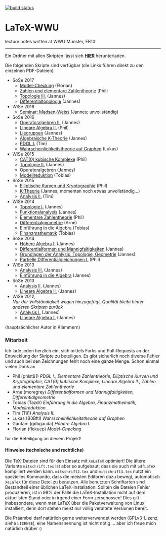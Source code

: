 [![build status](https://gitlab.com/JaMeZ-B/LaTeX-WWU/badges/master/build.svg)](https://gitlab.com/JaMeZ-B/LaTeX-WWU/commits/master)
# LaTeX-WWU
lecture notes written at WWU Münster, FB10

---
Ein Ordner mit allen Skripten lässt sich
**[HIER](https://gitlab.com/JaMeZ-B/LaTeX-WWU/builds/artifacts/master/download?job=build_all)**
herunterladen.

Die folgenden Skripte sind verfügbar (die Links führen direkt zu den einzelnen PDF-Dateien)

* SoSe 2017
	* [Model-Checking](https://gitlab.com/JaMeZ-B/LaTeX-WWU/builds/artifacts/master/file/MC_SS17/MC_SS17.pdf?job=build_all "Model-Checking") (Florian)
	* [Zahlen und elementare Zahlentheorie](https://gitlab.com/JaMeZ-B/LaTeX-WWU/builds/artifacts/master/file/ZZT_SS17/ZZT_SS17.pdf?job=build_all "Zahlen und elementare Zahlentheorie") (Phil)
	* [Topologie III.](https://gitlab.com/JaMeZ-B/LaTeX-WWU/builds/artifacts/master/file/Topo3_SS17/topologie_3.pdf?job=build_all "Topologie III.") (Jannes)
	* [Differentialtopologie](https://gitlab.com/JaMeZ-B/LaTeX-WWU/builds/artifacts/master/file/DiffTopo_SS17/differentialtopologie.pdf?job=build_all "Differentialtopologie") (Jannes)
* WiSe 2016
	* [Seminar: Madsen-Weiss](https://gitlab.com/JaMeZ-B/LaTeX-WWU/builds/artifacts/master/file/MadsenW_WS16/madsen_weiss.pdf?job=build_all "Seminar: Madsen-Weiss") (Jannes; unvollständig)
* SoSe 2016
	* [Operatoralgebren II.](https://gitlab.com/JaMeZ-B/LaTeX-WWU/builds/artifacts/master/file/OpAlg2_SS16/operatoralgebren2.pdf?job=build_all "Operatoralgebren II.") (Jannes)
	* [Lineare Algebra II.](https://gitlab.com/JaMeZ-B/LaTeX-WWU/builds/artifacts/master/file/LA2_SS16/LA2_SS16.pdf?job=build_all "Lineare Algebra II.") (Phil)
	* [Liegruppen](https://gitlab.com/JaMeZ-B/LaTeX-WWU/builds/artifacts/master/file/LieGrp_SS16/liegruppen.pdf?job=build_all "Liegruppen") (Jannes)
	* [Algebraische K-Theorie](https://gitlab.com/JaMeZ-B/LaTeX-WWU/builds/artifacts/master/file/AlgKT_SS16/algebraische_KTheorie.pdf?job=build_all "Algebraische K-Theorie") (Jannes)
	* [PDGL I.](https://gitlab.com/JaMeZ-B/LaTeX-WWU/builds/artifacts/master/file/PDGL1_SS16/pdeskript.pdf?job=build_all "PDGL I.") (Tim)
	* [Wahrscheinlichkeitstheorie auf Graphen](https://gitlab.com/JaMeZ-B/LaTeX-WWU/builds/artifacts/master/file/WTGraph_SS16/WTG.pdf?job=build_all "Wahrscheinlichkeitstheorie auf Graphen") (Lukas)
* WiSe 2015
	* [CAT(0) kubische Komplexe](https://gitlab.com/JaMeZ-B/LaTeX-WWU/builds/artifacts/master/file/CAT0_WS15/CAT0_WS1516.pdf?job=build_all "CAT(0) kubische Komplexe") (Phil)
	* [Topologie II.](https://gitlab.com/JaMeZ-B/LaTeX-WWU/builds/artifacts/master/file/Topo2_WS15/topologie_2.pdf?job=build_all "Topologie II.") (Jannes)
	* [Operatoralgebren](https://gitlab.com/JaMeZ-B/LaTeX-WWU/builds/artifacts/master/file/OpAlg_WS15/operatoralgebren.pdf?job=build_all "Operatoralgebren") (Jannes)
	* [Modellreduktion](https://gitlab.com/JaMeZ-B/LaTeX-WWU/builds/artifacts/master/file/ModRed_WS15/Modellreduktion.pdf?job=build_all "Modellreduktion") (Tobias)
* SoSe 2015
	* [Elliptische Kurven und Kryptographie](https://gitlab.com/JaMeZ-B/LaTeX-WWU/builds/artifacts/master/file/EKK_SS15/EKK_SS15.pdf?job=build_all "Elliptische Kurven und Kryptographie") (Phil)
	* [K-Theorie](https://gitlab.com/JaMeZ-B/LaTeX-WWU/builds/artifacts/master/file/KTheorie_SS15/K-Theorie.pdf?job=build_all "K-Theorie und die Hopf-Invariante") (Jannes; momentan noch etwas unvollständig…)
	* [Analysis II.](https://gitlab.com/JaMeZ-B/LaTeX-WWU/builds/artifacts/master/file/Ana2_SS15/Ana2.pdf?job=build_all "Analysis II.") (Tim)
* WiSe 2014
	* [Topologie I.](https://gitlab.com/JaMeZ-B/LaTeX-WWU/builds/artifacts/master/file/Topo1_WS14/topologie_1.pdf?job=build_all "Topologie I.") (Jannes)
	* [Funktionalanalysis](https://gitlab.com/JaMeZ-B/LaTeX-WWU/builds/artifacts/master/file/FunkAna_WS14/funktional_analysis.pdf?job=build_all "Funktionalanalysis") (Jannes)
	* [Elementare Zahlentheorie](https://gitlab.com/JaMeZ-B/LaTeX-WWU/builds/artifacts/master/file/EZT_WS14/EZT_WS1415.pdf?job=build_all "Elementare Zahlentheorie") (Phil)
	* [Differentialgeometrie](https://gitlab.com/JaMeZ-B/LaTeX-WWU/builds/artifacts/master/file/DiffGeo_WS14/diff_geo.pdf?job=build_all "Differentialgeometrie") (Arne)
	* [Einführung in die Algebra](https://gitlab.com/JaMeZ-B/LaTeX-WWU/builds/artifacts/master/file/EinfAlg_WS14/Einf_Algebra.pdf?job=build_all "Einführung in die Algebra") (Tobias)
	* [Finanzmathematik](https://gitlab.com/JaMeZ-B/LaTeX-WWU/builds/artifacts/master/file/Fima_WS14/Fima_WS14.pdf?job=build_all "Finanzmathematik") (Tobias)
* SoSe 2014
	* [Höhere Algebra I.](https://gitlab.com/JaMeZ-B/LaTeX-WWU/builds/artifacts/master/file/HoehAlg1_SS14/hoehere_algebra.pdf?job=build_all "Höhere Algebra I.") (Jannes)
	* [Differentialformen und Mannigfaltigkeiten](https://gitlab.com/JaMeZ-B/LaTeX-WWU/builds/artifacts/master/file/DiffMa_SS14/diff_ma.pdf?job=build_all "Differentialformen und Mannigfaltigkeiten") (Jannes)
	* [Grundlagen der Analysis, Topologie, Geometrie](https://gitlab.com/JaMeZ-B/LaTeX-WWU/builds/artifacts/master/file/AnaTopGeo_SS14/ana_top_geo.pdf?job=build_all "Grundlagen der Analysis, Topologie und Geometrie") (Jannes)
	* [Partielle Differentialgleichungen I.](https://gitlab.com/JaMeZ-B/LaTeX-WWU/builds/artifacts/master/file/PDGL1_SS14/PDGL1.pdf?job=build_all "Partielle Differentialgleichungen I.") (Phil)
* WiSe 2013
	* [Analysis III.](https://gitlab.com/JaMeZ-B/LaTeX-WWU/builds/artifacts/master/file/Ana3_WS13/analysis3.pdf?job=build_all "Analysis III.") (Jannes)
	* [Einführung in die Algebra](https://gitlab.com/JaMeZ-B/LaTeX-WWU/builds/artifacts/master/file/EinfAlg_WS13/algebra.pdf?job=build_all "Einführung in die Algebra") (Jannes)
* SoSe 2013
	* [Analysis II.](https://gitlab.com/JaMeZ-B/LaTeX-WWU/builds/artifacts/master/file/Ana2_SS13/analysis2.pdf?job=build_all "Analysis II.") (Jannes)
	* [Lineare Algebra II.](https://gitlab.com/JaMeZ-B/LaTeX-WWU/builds/artifacts/master/file/LA2_SS13/lineare_algebra2.pdf?job=build_all "Lineare Algebra II.") (Jannes)
* WiSe 2012,  
_Nur der Vollständigkeit wegen hinzugefügt, Qualität bleibt hinter anderen Skripten zurück_
	* [Analysis I.](https://gitlab.com/JaMeZ-B/LaTeX-WWU/builds/artifacts/master/file/Ana1_WS12/analysis1.pdf?job=build_all "Analysis I.") (Jannes)
	* [Lineare Algebra I.](https://gitlab.com/JaMeZ-B/LaTeX-WWU/builds/artifacts/master/file/LA1_WS12/lineare_algebra1.pdf?job=build_all "Lineare Algebra I.") (Jannes)
	
(hauptsächlicher Autor in Klammern)

### Mitarbeit
Ich lade jeden herzlich ein, sich mittels Forks und Pull-Requests an der Entwicklung der Skripte zu beteiligen. Es gibt sicherlich noch diverse Fehler und auch bei den
Zeichnungen fehlt noch eine ganze Menge.
Schon einmal vielen Dank an

* Phil (phist91) _PDGL I., Elementare Zahlentheorie, Elliptische Kurven und Kryptographie, CAT(0) kubische Komplexe, Lineare Algebra II., Zahlen und elementare Zahlentheorie_
* Arne (moregrey) _Differentialformen und Mannigfaltigkeiten, Differentialgeometrie_
* Tobias (Tazdr) _Einführung in die Algebra, Finanzmathematik, Modellreduktion_
* Tim (Tii1) _Analysis II._
* Lukas (B0Bftl) _Wahrscheinlichkeitstheorie auf Graphen_
* Gautam (gdbgauda) _Höhere Algebra I._
* Florian (flokuep) _Model-Checking_

für die Beteiligung an diesem Projekt!


#### Hinweise (technische und rechtliche)
Die TeX-Dateien sind für den Einsatz mit `XeLaTeX` optimiert! Die ältere Variante `mitschrift.tex` ist aber so aufgebaut, dass sie auch mit `pdfLaTeX` kompiliert werden kann. `mitschrift2.tex` und `mitschrift3.tex` nutzt ein spezielles Kommando, dass die meisten Editoren dazu bewegt, automatisch `XeLaTeX` für diese Datei zu benutzen. Alle benutzten Schriftarten sind Bestandteil einer üblichen LaTeX-Installation. Sollten die Dateien Fehler produzieren, ist in 98% der Fälle die LaTeX-Installation nicht auf dem aktuellsten Stand oder in irgend einer Form zerschossen! Dies gilt insbesondere, wenn man LaTeX über die Paketverwaltung von Linux installiert, denn dort stehen meist nur völlig veraltete Versionen bereit.


Die Präambel darf natürlich gerne weiterverwendet werden (GPLv3-Lizenz, siehe `LICENSE`), eine Namensnennung ist nicht nötig … aber ich freue mich natürlich drüber :)
